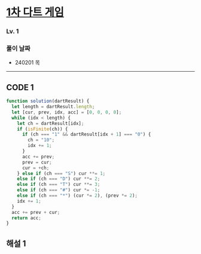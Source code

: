 # [1차 다트 게임](https://school.programmers.co.kr/learn/courses/30/lessons/17682)

### Lv. 1

### 풀이 날짜

- 240201 목

---

## CODE 1

```javascript
function solution(dartResult) {
  let length = dartResult.length;
  let [cur, prev, idx, acc] = [0, 0, 0, 0];
  while (idx < length) {
    let ch = dartResult[idx];
    if (isFinite(ch)) {
      if (ch === "1" && dartResult[idx + 1] === "0") {
        ch = "10";
        idx += 1;
      }
      acc += prev;
      prev = cur;
      cur = +ch;
    } else if (ch === "S") cur **= 1;
    else if (ch === "D") cur **= 2;
    else if (ch === "T") cur **= 3;
    else if (ch === "#") cur *= -1;
    else if (ch === "*") (cur *= 2), (prev *= 2);
    idx += 1;
  }
  acc += prev + cur;
  return acc;
}
```

## 해설 1
